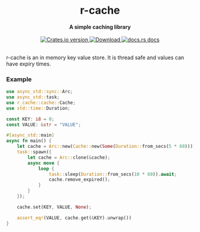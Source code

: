 <h1 align="center">r-cache</h1>
<div align="center">
 <strong>
   A simple caching library
 </strong>
</div>

<br />

<div align="center">
  <!-- Crates version -->
  <a href="https://crates.io/crates/r-cache">
    <img src="https://img.shields.io/crates/v/r-cache.svg?style=flat-square"
    alt="Crates.io version" />
  </a>
  <!-- Downloads -->
  <a href="https://crates.io/crates/r-cache">
    <img src="https://img.shields.io/crates/d/r-cache.svg?style=flat-square"
      alt="Download" />
  </a>
  <!-- docs.rs docs -->
  <a href="https://docs.rs/r-cache">
    <img src="https://img.shields.io/badge/docs-latest-blue.svg?style=flat-square"
      alt="docs.rs docs" />
  </a>
</div>

<br>

r-cache is an in memory key value store. It is thread safe and values can have expiry times.

### Example

```rust
use async_std::sync::Arc;
use async_std::task;
use r_cache::cache::Cache;
use std::time::Duration;

const KEY: i8 = 0;
const VALUE: &str = "VALUE";

#[async_std::main]
async fn main() {
    let cache = Arc::new(Cache::new(Some(Duration::from_secs(5 * 60))));
    task::spawn({
        let cache = Arc::clone(&cache);
        async move {
            loop {
                task::sleep(Duration::from_secs(10 * 60)).await;
                cache.remove_expired();
            }
        }
    });

    cache.set(KEY, VALUE, None);

    assert_eq!(VALUE, cache.get(&KEY).unwrap())
}
```
